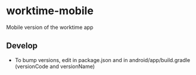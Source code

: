 # worktime-mobile
Mobile version of the worktime app


## Develop
* To bump versions, edit in package.json and in android/app/build.gradle (versionCode and versionName)
